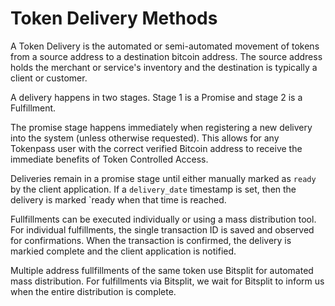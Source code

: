 # Token Delivery Methods

A Token Delivery is the automated or semi-automated movement of tokens from a source address to a destination bitcoin address.  The source address holds the merchant or service's inventory and the destination is typically a client or customer. 

A delivery happens in two stages.  Stage 1 is a Promise and stage 2 is a Fulfillment.

The promise stage happens immediately when registering a new delivery into the system (unless otherwise requested). This allows for any Tokenpass user with the correct verified Bitcoin address to receive the immediate benefits of Token Controlled Access.

Deliveries remain in a promise stage until either manually marked as `ready` by the client application.  If a `delivery_date` timestamp is set, then the delivery is marked `ready when that time is reached. 

Fullfillments can be executed individually or using a mass distribution tool.  For individual fulfillments, the single transaction ID is saved and observed for confirmations.  When the transaction is confirmed, the delivery is markied complete and the client application is notified.

Multiple address fullfillments of the same token use Bitsplit for automated mass distribution.  For fulfillments via Bitsplit, we wait for Bitsplit to inform us when the entire distribution is complete. 
